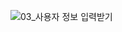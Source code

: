 ![03_사용자 정보 입력받기](https://github.com/ysolarh/OZ_class_backend/assets/109467066/a990f592-653e-4c1b-828f-73e0a0c0141d)